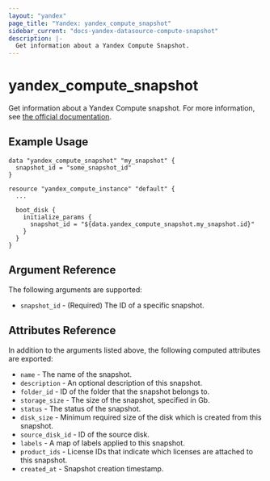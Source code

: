 ```yaml
---
layout: "yandex"
page_title: "Yandex: yandex_compute_snapshot"
sidebar_current: "docs-yandex-datasource-compute-snapshot"
description: |-
  Get information about a Yandex Compute Snapshot.
---
```


# yandex\_compute\_snapshot

Get information about a Yandex Compute snapshot. For more information, see
[the official documentation](https://cloud.yandex.com/docs/compute/concepts/snapshot).

## Example Usage

```hcl
data "yandex_compute_snapshot" "my_snapshot" {
  snapshot_id = "some_snapshot_id"
}

resource "yandex_compute_instance" "default" {
  ...

  boot_disk {
    initialize_params {
      snapshot_id = "${data.yandex_compute_snapshot.my_snapshot.id}"
    }
  }
}
```

## Argument Reference

The following arguments are supported:

* `snapshot_id` - (Required) The ID of a specific snapshot.

## Attributes Reference

In addition to the arguments listed above, the following computed attributes are
exported:

* `name` - The name of the snapshot.
* `description` - An optional description of this snapshot.
* `folder_id` - ID of the folder that the snapshot belongs to.
* `storage_size` - The size of the snapshot, specified in Gb.
* `status` - The status of the snapshot.
* `disk_size` - Minimum required size of the disk which is created from this snapshot.
* `source_disk_id` - ID of the source disk.
* `labels` - A map of labels applied to this snapshot.
* `product_ids` - License IDs that indicate which licenses are attached to this snapshot.
* `created_at` - Snapshot creation timestamp.
